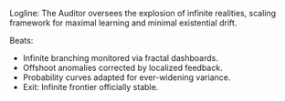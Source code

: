 ﻿---
series: 5
novella: 4
file: S5N4_IntB
type: interlude
label: B
pov: Auditor
setting: Room-not-room â€“ infinite expansion audit
word_target_min: 801
word_target_max: 1299
status: outline
---
Logline: The Auditor oversees the explosion of infinite realities, scaling framework for maximal learning and minimal existential drift.

Beats:
- Infinite branching monitored via fractal dashboards.
- Offshoot anomalies corrected by localized feedback.
- Probability curves adapted for ever-widening variance.
- Exit: Infinite frontier officially stable.